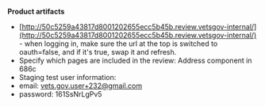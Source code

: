 **Product artifacts** 
- [http://50c5259a43817d8001202655ecc5b45b.review.vetsgov-internal/](http://50c5259a43817d8001202655ecc5b45b.review.vetsgov-internal/) - when logging in, make sure the url at the top is switched to oauth=false, and if it's true, swap it and refresh.
- Specify which pages are included in the review: Address component in 686c
- Staging test user information: 
 - email: vets.gov.user+232@gmail.com
 - password: 161SsNrLgPv5
